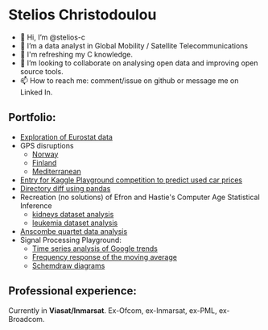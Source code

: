 # Stelios Christodoulou
- 👋 Hi, I’m @stelios-c
- 👀 I’m a data analyst in Global Mobility / Satellite Telecommunications
- 🌱 I'm refreshing my C knowledge.
- 💞️ I’m looking to collaborate on analysing open data and improving open source tools.
- 📫 How to reach me: comment/issue on github or message me on Linked In.

## Portfolio:
- [Exploration of Eurostat data](https://github.com/stelios-c/eurostat_eda)
- GPS disruptions
  - [Norway](https://github.com/stelios-c/GPS_analysis/blob/main/scandi_baltic/norway.ipynb)
  - [Finland](https://github.com/stelios-c/GPS_analysis/blob/main/scandi_baltic/finland_disturbances.ipynb)
  - [Mediterranean](https://github.com/stelios-c/GPS_analysis/blob/main/GPS_interference_analysis.md)
- [Entry for Kaggle Playground competition to predict used car prices](https://github.com/stelios-c/used_cars_regression_kaggle)
- [Directory diff using pandas](https://github.com/stelios-c/utilities/blob/main/generate_data.ipynb)
- Recreation (no solutions) of Efron and Hastie's Computer Age Statistical Inference
  - [kidneys dataset analysis](https://github.com/stelios-c/stat_inf_public/blob/main/kidneys_no_solutions.ipynb)
  - [leukemia dataset analysis](https://github.com/stelios-c/stat_inf_public/blob/main/all_aml.ipynb)
- [Anscombe quartet data analysis](https://github.com/stelios-c/stat_inf_public/blob/main/anscombe/anscombe.ipynb)
- Signal Processing Playground:
  - [Time series analysis of Google trends](https://github.com/stelios-c/sig_proc/blob/main/pydata_london2025/timeseries.ipynb) 
  - [Frequency response of the moving average](https://github.com/stelios-c/sig_proc/blob/main/scipy_ma.ipynb)
  - [Schemdraw diagrams](https://github.com/stelios-c/sig_proc/blob/main/schematic.ipynb)

## Professional experience:
 Currently in **Viasat/Inmarsat**. Ex-Ofcom, ex-Inmarsat, ex-PML, ex-Broadcom.
<!---
stelios-c/stelios-c is a ✨ special ✨ repository because its `README.md` (this file) appears on your GitHub profile.
You can click the Preview link to take a look at your changes.
--->
